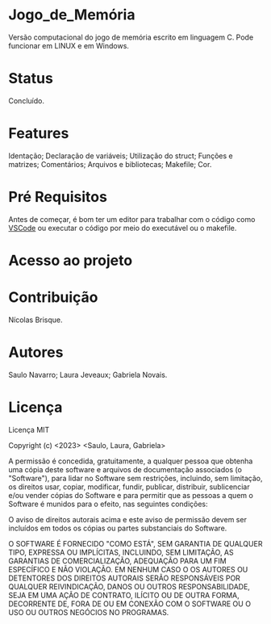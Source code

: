 # Jogo_de_Memória

Versão computacional do jogo de memória escrito em linguagem C.
Pode funcionar em LINUX e em Windows.

# Status

Concluído.

# Features

Identação;
Declaração de variáveis;
Utilização do struct;
Funções e matrizes;
Comentários;
Arquivos e bibliotecas;
Makefile;
Cor.

# Pré Requisitos

Antes de começar, é bom ter um editor para trabalhar com o código como [VSCode](https://code.visualstudio.com/) ou executar o código por meio do executável ou o makefile.

# Acesso ao projeto

# Contribuição

Nícolas Brisque.

# Autores

Saulo Navarro;
Laura Jeveaux;
Gabriela Novais.

# Licença

Licença MIT

Copyright (c) <2023> <Saulo, Laura, Gabriela>

A permissão é concedida, gratuitamente, a qualquer pessoa que obtenha uma cópia
deste software e arquivos de documentação associados (o "Software"), para lidar
no Software sem restrições, incluindo, sem limitação, os direitos
usar, copiar, modificar, fundir, publicar, distribuir, sublicenciar e/ou vender
cópias do Software e para permitir que as pessoas a quem o Software é
munidos para o efeito, nas seguintes condições:

O aviso de direitos autorais acima e este aviso de permissão devem ser incluídos em todos os
cópias ou partes substanciais do Software.

O SOFTWARE É FORNECIDO "COMO ESTÁ", SEM GARANTIA DE QUALQUER TIPO, EXPRESSA OU
IMPLÍCITAS, INCLUINDO, SEM LIMITAÇÃO, AS GARANTIAS DE COMERCIALIZAÇÃO,
ADEQUAÇÃO PARA UM FIM ESPECÍFICO E NÃO VIOLAÇÃO. EM NENHUM CASO O
OS AUTORES OU DETENTORES DOS DIREITOS AUTORAIS SERÃO RESPONSÁVEIS POR QUALQUER REIVINDICAÇÃO, DANOS OU OUTROS
RESPONSABILIDADE, SEJA EM UMA AÇÃO DE CONTRATO, ILÍCITO OU DE OUTRA FORMA, DECORRENTE DE,
FORA DE OU EM CONEXÃO COM O SOFTWARE OU O USO OU OUTROS NEGÓCIOS NO
PROGRAMAS.
